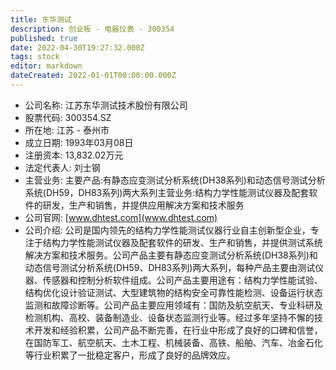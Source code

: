 ```yaml
---
title: 东华测试
description: 创业板 - 电器仪表 - 300354
published: true
date: 2022-04-30T19:27:32.000Z
tags: stock
editor: markdown
dateCreated: 2022-01-01T00:00:00.000Z
---
```


- 公司名称: 江苏东华测试技术股份有限公司
- 股票代码: 300354.SZ
- 所在地: 江苏 - 泰州市
- 成立日期: 1993年03月08日
- 注册资本: 13,832.02万元
- 法定代表人: 刘士钢
- 主营业务: 主要产品:有静态应变测试分析系统(DH38系列)和动态信号测试分析系统(DH59，DH83系列)两大系列主营业务:结构力学性能测试仪器及配套软件的研发，生产和销售，并提供应用解决方案和技术服务
- 公司官网: [www.dhtest.com](www.dhtest.com)
- 公司介绍: 公司是国内领先的结构力学性能测试仪器行业自主创新型企业，专注于结构力学性能测试仪器及配套软件的研发、生产和销售，并提供测试系统解决方案和技术服务。公司产品主要有静态应变测试分析系统(DH38系列)和动态信号测试分析系统(DH59、DH83系列)两大系列，每种产品主要由测试仪器、传感器和控制分析软件组成。公司产品主要用途有：结构力学性能试验、结构优化设计验证测试、大型建筑物的结构安全可靠性能检测、设备运行状态监测和故障诊断等。公司产品主要应用领域有：国防及航空航天、专业科研及检测机构、高校、装备制造业、设备状态监测行业等。经过多年坚持不懈的技术开发和经验积累，公司产品不断完善，在行业中形成了良好的口碑和信誉，在国防军工、航空航天、土木工程、机械装备、高铁、船舶、汽车、冶金石化等行业积累了一批稳定客户，形成了良好的品牌效应。


